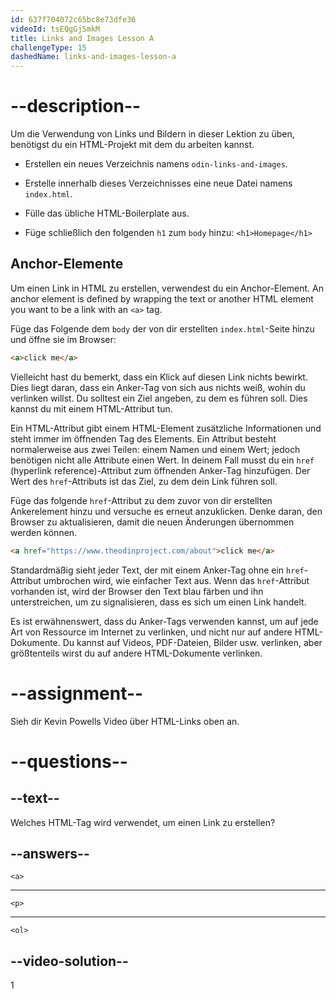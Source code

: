 ```yaml
---
id: 637f704072c65bc8e73dfe36
videoId: tsEQgGjSmkM
title: Links and Images Lesson A
challengeType: 15
dashedName: links-and-images-lesson-a
---
```


# --description--

Um die Verwendung von Links und Bildern in dieser Lektion zu üben, benötigst du ein HTML-Projekt mit dem du arbeiten kannst.

- Erstellen ein neues Verzeichnis namens `odin-links-and-images`.

- Erstelle innerhalb dieses Verzeichnisses eine neue Datei namens `index.html`.

- Fülle das übliche HTML-Boilerplate aus.

- Füge schließlich den folgenden `h1` zum `body` hinzu: `<h1>Homepage</h1>`

## Anchor-Elemente
Um einen Link in HTML zu erstellen, verwendest du ein Anchor-Element. An anchor element is defined by wrapping the text or another HTML element you want to be a link with an `<a>` tag.

Füge das Folgende dem `body` der von dir erstellten `index.html`-Seite hinzu und öffne sie im Browser:

```html
<a>click me</a>
```

Vielleicht hast du bemerkt, dass ein Klick auf diesen Link nichts bewirkt. Dies liegt daran, dass ein Anker-Tag von sich aus nichts weiß, wohin du verlinken willst. Du solltest ein Ziel angeben, zu dem es führen soll. Dies kannst du mit einem HTML-Attribut tun.

Ein HTML-Attribut gibt einem HTML-Element zusätzliche Informationen und steht immer im öffnenden Tag des Elements. Ein Attribut besteht normalerweise aus zwei Teilen: einem Namen und einem Wert; jedoch benötigen nicht alle Attribute einen Wert. In deinem Fall musst du ein `href` (hyperlink reference)-Attribut zum öffnenden Anker-Tag hinzufügen. Der Wert des `href`-Attributs ist das Ziel, zu dem dein Link führen soll.

Füge das folgende `href`-Attribut zu dem zuvor von dir erstellten Ankerelement hinzu und versuche es erneut anzuklicken. Denke daran, den Browser zu aktualisieren, damit die neuen Änderungen übernommen werden können.

```html
<a href="https://www.theodinproject.com/about">click me</a>
```

Standardmäßig sieht jeder Text, der mit einem Anker-Tag ohne ein `href`-Attribut umbrochen wird, wie einfacher Text aus. Wenn das `href`-Attribut vorhanden ist, wird der Browser den Text blau färben und ihn unterstreichen, um zu signalisieren, dass es sich um einen Link handelt.

Es ist erwähnenswert, dass du Anker-Tags verwenden kannst, um auf jede Art von Ressource im Internet zu verlinken, und nicht nur auf andere HTML-Dokumente. Du kannst auf Videos, PDF-Dateien, Bilder usw. verlinken, aber größtenteils wirst du auf andere HTML-Dokumente verlinken.

# --assignment--

Sieh dir Kevin Powells Video über HTML-Links oben an.

# --questions--

## --text--

Welches HTML-Tag wird verwendet, um einen Link zu erstellen?

## --answers--

`<a>`

---

`<p>`

---

`<ol>`

## --video-solution--

1
